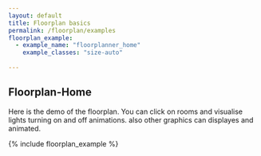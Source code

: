 ```yaml
---
layout: default
title: Floorplan basics
permalink: /floorplan/examples
floorplan_example:
  - example_name: "floorplanner_home"
    example_classes: "size-auto"
  
---
```


## Floorplan-Home

Here is the demo of the floorplan. You can click on rooms and visualise lights turning on and off animations. also other graphics can displayes and animated.

{% include floorplan_example %}



